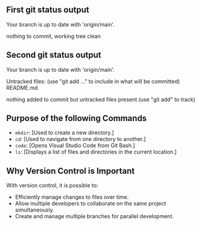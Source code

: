 ## First git status output

Your branch is up to date with 'origin/main'.

nothing to commit, working tree clean

## Second git status output

Your branch is up to date with 'origin/main'.

Untracked files:
  (use "git add <file>..." to include in what will be committed)       
        README.md

nothing added to commit but untracked files present (use "git add" to track)


## Purpose of the following Commands

- `mkdir`: [Used to create a new directory.]
- `cd`: [Used to navigate from one directory to another.]
- `code`: [Opens Visual Studio Code from Git Bash.]
- `ls`: [Displays a list of files and directories in the current location.]

## Why Version Control is Important

With version control, it is possible to:

- Efficiently manage changes to files over time.
- Allow multiple developers to collaborate on the same project simultaneously.
- Create and manage multiple branches for parallel development.